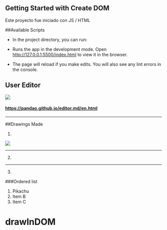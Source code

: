 ## Getting Started with Create DOM
Este proyecto fue iniciado con JS / HTML


##Available Scripts
- In the project directory, you can run:

- Runs the app in the development mode.
Open http://127.0.0.1:5500/index.html to view it in the browser.

- The page will reload if you make edits.
You will also see any lint errors in the console.


                    
## User Editor
![](https://pandao.github.io/editor.md/images/logos/editormd-logo-180x180.png)

#### **<https://pandao.github.io/editor.md/en.html>**

---
                    
##Drawings Made

1.
![](https://pandao.github.io/editor.md/examples/images/8.jpg)

----
2.

----
3.
                
###Ordered list
                
1. Pikachu
2. Item B
3. Item C
# drawInDOM
